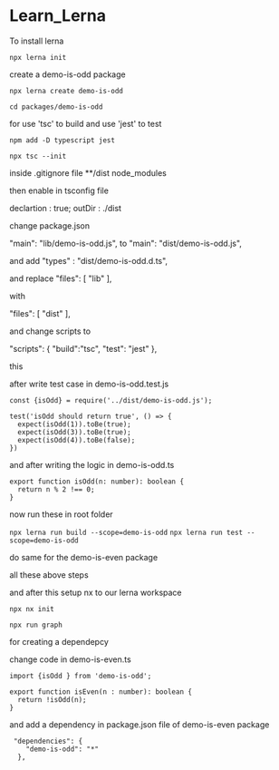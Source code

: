 # Learn_Lerna

To install lerna

```npx lerna init```


create a demo-is-odd package

```npx lerna create demo-is-odd```

```cd packages/demo-is-odd```

for use 'tsc' to build and use 'jest' to test 

```npm add -D typescript jest```

```npx tsc --init```

inside .gitignore file
**/dist
node_modules

then enable in tsconfig file

declartion : true;
outDir : ./dist

change package.json

  "main": "lib/demo-is-odd.js",
to
  "main": "dist/demo-is-odd.js",

and add
  "types" : "dist/demo-is-odd.d.ts",

and replace
 "files": [
    "lib"
  ],

  with

   "files": [
    "dist"
  ],

and change scripts to 

 "scripts": {
    "build":"tsc",
    "test": "jest"
  },

  this



after write test case in demo-is-odd.test.js
```
const {isOdd} = require('../dist/demo-is-odd.js');

test('isOdd should return true', () => {
  expect(isOdd(1)).toBe(true);
  expect(isOdd(3)).toBe(true);
  expect(isOdd(4)).toBe(false);
})
```

and after writing the logic in demo-is-odd.ts
```
export function isOdd(n: number): boolean {
  return n % 2 !== 0;
}
```

now run these in root folder

```npx lerna run build --scope=demo-is-odd```
```npx lerna run test --scope=demo-is-odd```




do same for the demo-is-even package

all these above steps



and after this setup nx to our lerna workspace

```npx nx init```

```npx run graph```


for creating a dependepcy 

change code in demo-is-even.ts

```
import {isOdd } from 'demo-is-odd';

export function isEven(n : number): boolean {
  return !isOdd(n);
}
```

and add a dependency in package.json file of demo-is-even package
```
 "dependencies": {
    "demo-is-odd": "*"
  },
  
```
